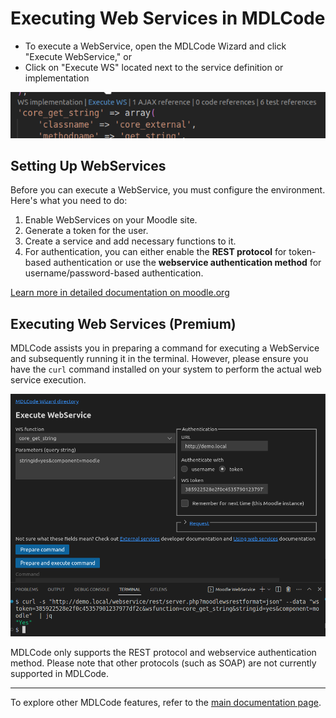 # Executing Web Services in MDLCode

* To execute a WebService, open the MDLCode Wizard and click "Execute WebService," or
* Click on "Execute WS" located next to the service definition or implementation

![Launch Execution](https://raw.githubusercontent.com/lmscloud-io/mdlcode-docs/main/docs/media/executews/launch.png)

## Setting Up WebServices

Before you can execute a WebService, you must configure the environment. Here's what you need to do:

1. Enable WebServices on your Moodle site.
2. Generate a token for the user.
3. Create a service and add necessary functions to it.
4. For authentication, you can either enable the **REST protocol** for token-based authentication or use the **webservice authentication method** for username/password-based authentication.

<a href="https://docs.moodle.org/402/en/Using_web_services" target="_blank">Learn more in detailed documentation on moodle.org</a>

## Executing Web Services (Premium)

MDLCode assists you in preparing a command for executing a WebService and subsequently running it in the terminal. However, please ensure you have the `curl` command installed on your system to perform the actual web service execution.

![MDLCode Wizard](https://raw.githubusercontent.com/lmscloud-io/mdlcode-docs/main/docs/media/executews/wizard.png)

MDLCode only supports the REST protocol and webservice authentication method. Please note that other protocols (such as SOAP) are not currently supported in MDLCode.

---

To explore other MDLCode features, refer to the [main documentation page](README.md).
